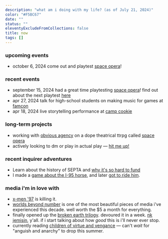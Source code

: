 ```yaml
---
description: "what am i doing with my life? (as of July 21, 2024)"
color: "#F5BC67"
date: ""
status: ""
eleventyExcludeFromCollections: false
title: now
tags: []
---
```


### upcoming events

* <time>october 6, 2024</time> come out and playtest [space opera](https://docs.google.com/forms/d/e/1FAIpQLSe0-GqB1tA0IZKpsoLecFyS07HTzYnUpw8Qi8DLdVvlP2HIDQ/viewform?usp=sf_link)!

### recent events
* <time>september 15, 2024</time> had a great time playtesting [space opera](/space-opera)! find out about the next playtest [here](https://www.obvious-agency.com/space-opera)
* <time>apr 27, 2024</time> talk for high-school students on making music for games at [famcon](https://www.famfrequencyproductions.org/upcoming-events/famcon) 
* <time>apr 18, 2024</time> live storytelling performance at [camp cookie](https://www.theatreexile.org/camp-cookie) 

### long-term projects
* working with [obvious agency](https://obvious-agency.com) on a dope theatrical ttrpg called [space opera](/space-opera)
* actively looking to dm or play in actual play — [hit me up!](/email)

### recent inquirer adventures
* Learn about the history of SEPTA and [why it's so hard to fund](https://www.inquirer.com/transportation/inq2/septa-funding-fiances-history-timeline-shapiro-20240626.html)
* I made a [game about the I-95 horse](https://www.inquirer.com/news/philadelphia/inq2/horse-i-95-highway-game-20240222.html), and later [got to ride him](https://www.inquirer.com/life/inq2/i-95-horse-freeway-fletcher-st-urban-riding-club-20240412.html).

### media i'm in love with
* [x-men '97](https://gizmodo.com/x-men-97-cyclops-scott-summers-marvel-disney-plus-1851364191) is killing it.
* [worlds beyond number](https://worldsbeyondnumber.com) is one of the most beautiful pieces of media i've experienced this decade. well worth the $5 a month for everything.
* finally opened up the [broken earth trilogy](https://nkjemisin.com/series/the-broken-earth/). devoured it in a week. [nk jemisin](), y'all. if i start talking about how _good_ this is i'll never ever stop.
* currently reading [children of virtue and vengance](https://tomiadeyemi.com/the-writer/) — can't _wait_ for "anguish and anarchy" to drop this summer.
